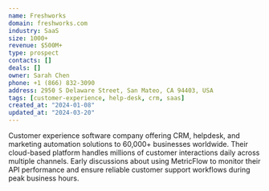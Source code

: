 ```yaml
---
name: Freshworks
domain: freshworks.com
industry: SaaS
size: 1000+
revenue: $500M+
type: prospect
contacts: []
deals: []
owner: Sarah Chen
phone: +1 (866) 832-3090
address: 2950 S Delaware Street, San Mateo, CA 94403, USA
tags: [customer-experience, help-desk, crm, saas]
created_at: "2024-01-08"
updated_at: "2024-03-20"
---
```


Customer experience software company offering CRM, helpdesk, and marketing automation solutions to 60,000+ businesses worldwide. Their cloud-based platform handles millions of customer interactions daily across multiple channels. Early discussions about using MetricFlow to monitor their API performance and ensure reliable customer support workflows during peak business hours.